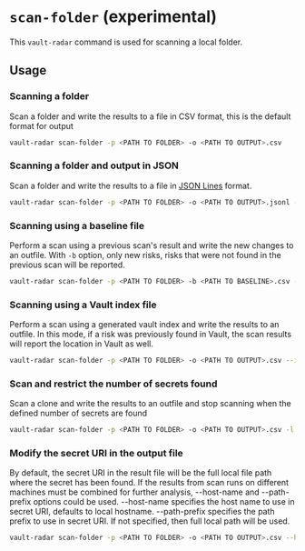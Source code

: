 # `scan-folder` (experimental)
This `vault-radar` command is used for scanning a local folder.

## Usage

### Scanning a folder

Scan a folder and write the results to a file in CSV format, this is the default format for output

```bash
vault-radar scan-folder -p <PATH TO FOLDER> -o <PATH TO OUTPUT>.csv
```

### Scanning a folder and output in JSON

Scan a folder and write the results to a file in [JSON Lines](https://jsonlines.org/) format.  

```bash
vault-radar scan-folder -p <PATH TO FOLDER> -o <PATH TO OUTPUT>.jsonl -f json
```

### Scanning using a baseline file

Perform a scan using a previous scan's result and write the new changes to an outfile.
With `-b` option, only new risks, risks that were not found in the previous scan will be reported.  

```bash
vault-radar scan-folder -p <PATH TO FOLDER> -b <PATH TO BASELINE>.csv -o <PATH TO OUTPUT>.csv
```

### Scanning using a Vault index file

Perform a scan using a generated vault index and write the results to an outfile. 
In this mode, if a risk was previously found in Vault, the scan results will report the location in Vault as well.

```bash
vault-radar scan-folder -p <PATH TO FOLDER> -o <PATH TO OUTPUT>.csv --index-file <PATH TO VAULT INDEX>.jsonl
```

### Scan and restrict the number of secrets found

Scan a clone and write the results to an outfile and stop scanning when the defined number of secrets are found

```bash
vault-radar scan-folder -p <PATH TO FOLDER> -o <PATH TO OUTPUT>.csv -l <NUM OF SECRETS>
```

### Modify the secret URI in the output file

By default, the secret URI in the result file will be the full local file path where the secret has been found.
If the results from scan runs on different machines must be combined for further analysis,
--host-name and --path-prefix options could be used.
--host-name specifies the host name to use in secret URI, defaults to local hostname.
--path-prefix specifies the path prefix to use in secret URI. If not specified, then full local path will be used.

```bash
vault-radar scan-folder -p <PATH TO FOLDER> -o <PATH TO OUTPUT>.csv --host-name <HOST NAME> --path-prefix <PATH PREFIX>
```

